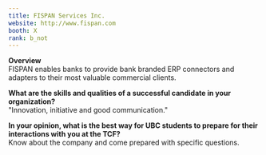 ```yaml
---
title: FISPAN Services Inc.
website: http://www.fispan.com
booth: X
rank: b_not
---
```

**Overview**  
FISPAN enables banks to provide bank branded ERP connectors and adapters to their most valuable commercial clients.
  
**What are the skills and qualities of a successful candidate in your organization?**  
"Innovation, initiative and good communication."
  
**In your opinion, what is the best way for UBC students to prepare for their interactions with you at the TCF?**  
Know about the company and come prepared with specific questions.

